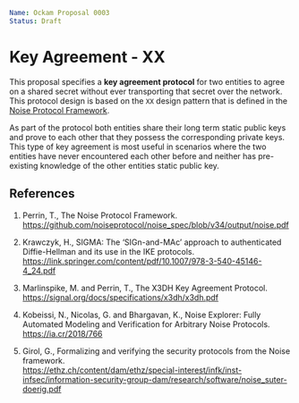 ```yaml
Name: Ockam Proposal 0003
Status: Draft
```

# Key Agreement - XX

This proposal specifies a __key agreement protocol__ for two entities to agree
on a shared secret without ever transporting that secret over the network. This
protocol design is based on the `XX` design pattern that is defined in the
[Noise Protocol Framework](#reference-1).

As part of the protocol both entities share their long term static public keys
and prove to each other that they possess the corresponding private keys. This
type of key agreement is most useful in scenarios where the two entities have
never encountered each other before and neither has pre-existing knowledge of
the other entities static public key.

## References

1. <span id="reference-1"></span>Perrin, T., The Noise Protocol Framework.\
https://github.com/noiseprotocol/noise_spec/blob/v34/output/noise.pdf

2. <span id="reference-2"></span>Krawczyk, H., SIGMA: The ‘SIGn-and-MAc’ approach
to authenticated Diffie-Hellman and its use in the IKE protocols.\
https://link.springer.com/content/pdf/10.1007/978-3-540-45146-4_24.pdf

3. <span id="reference-3"></span>Marlinspike, M. and Perrin, T.,
The X3DH Key Agreement Protocol.\
https://signal.org/docs/specifications/x3dh/x3dh.pdf

4. <span id="reference-4">Kobeissi, N., Nicolas, G. and Bhargavan, K.,
Noise Explorer: Fully Automated Modeling and Verification for Arbitrary Noise Protocols.\
https://ia.cr/2018/766

5. <span id="reference-5">Girol, G., Formalizing and verifying the security
protocols from the Noise framework.\
https://ethz.ch/content/dam/ethz/special-interest/infk/inst-infsec/information-security-group-dam/research/software/noise_suter-doerig.pdf
